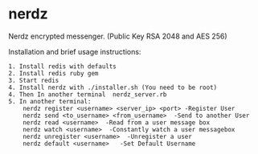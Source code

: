 nerdz
=====

Nerdz encrypted messenger. (Public Key RSA 2048 and AES 256)

Installation and brief usage instructions:

	1. Install redis with defaults
	2. Install redis ruby gem
	3. Start redis
	4. Install nerdz with ./installer.sh (You need to be root)
	4. Then In another terminal  nerdz_server.rb
	5. In another terminal: 
		nerdz register <username> <server_ip> <port> -Register User
		nerdz send <to_username> <from_username>  -Send to another User
		nerdz read <username>  -Read from a user message box
		nerdz watch <username>  -Constantly watch a user messagebox
		nerdz unregister <username>  -Unregister a user
		nerdz default <username>   -Set Default Username



	
